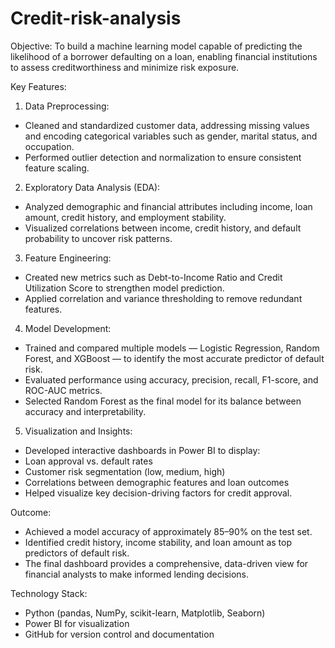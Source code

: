 # Credit-risk-analysis
Objective:
To build a machine learning model capable of predicting the likelihood of a borrower defaulting on a loan, enabling financial institutions to assess creditworthiness and minimize risk exposure.

Key Features:

1. Data Preprocessing:
  - Cleaned and standardized customer data, addressing missing values and encoding categorical variables such as gender, marital status, and occupation.
  - Performed outlier detection and normalization to ensure consistent feature scaling.
2. Exploratory Data Analysis (EDA):
  - Analyzed demographic and financial attributes including income, loan amount, credit history, and employment stability.
  - Visualized correlations between income, credit history, and default probability to uncover risk patterns.
3. Feature Engineering:
  - Created new metrics such as Debt-to-Income Ratio and Credit Utilization Score to strengthen model prediction.
  - Applied correlation and variance thresholding to remove redundant features.
4. Model Development:
  - Trained and compared multiple models — Logistic Regression, Random Forest, and XGBoost — to identify the most accurate predictor of default risk.
  - Evaluated performance using accuracy, precision, recall, F1-score, and ROC-AUC metrics.
  - Selected Random Forest as the final model for its balance between accuracy and interpretability.
5. Visualization and Insights:
  - Developed interactive dashboards in Power BI to display:
  - Loan approval vs. default rates
  - Customer risk segmentation (low, medium, high)
  - Correlations between demographic features and loan outcomes
  - Helped visualize key decision-driving factors for credit approval.

Outcome:
- Achieved a model accuracy of approximately 85–90% on the test set.
- Identified credit history, income stability, and loan amount as top predictors of default risk.
- The final dashboard provides a comprehensive, data-driven view for financial analysts to make informed lending decisions.

Technology Stack:
- Python (pandas, NumPy, scikit-learn, Matplotlib, Seaborn)
- Power BI for visualization
- GitHub for version control and documentation
